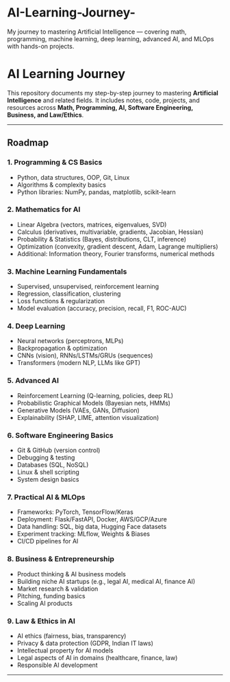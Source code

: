 # AI-Learning-Journey-
My journey to mastering Artificial Intelligence — covering math, programming, machine learning, deep learning, advanced AI, and MLOps with hands-on projects.

#  AI Learning Journey

This repository documents my step-by-step journey to mastering **Artificial Intelligence** and related fields.
It includes notes, code, projects, and resources across **Math, Programming, AI, Software Engineering, Business, and Law/Ethics**.

---

##  Roadmap

### 1. **Programming & CS Basics**

* Python, data structures, OOP, Git, Linux
* Algorithms & complexity basics
* Python libraries: NumPy, pandas, matplotlib, scikit-learn

### 2. **Mathematics for AI**

* Linear Algebra (vectors, matrices, eigenvalues, SVD)
* Calculus (derivatives, multivariable, gradients, Jacobian, Hessian)
* Probability & Statistics (Bayes, distributions, CLT, inference)
* Optimization (convexity, gradient descent, Adam, Lagrange multipliers)
* Additional: Information theory, Fourier transforms, numerical methods

### 3. **Machine Learning Fundamentals**

* Supervised, unsupervised, reinforcement learning
* Regression, classification, clustering
* Loss functions & regularization
* Model evaluation (accuracy, precision, recall, F1, ROC-AUC)

### 4. **Deep Learning**

* Neural networks (perceptrons, MLPs)
* Backpropagation & optimization
* CNNs (vision), RNNs/LSTMs/GRUs (sequences)
* Transformers (modern NLP, LLMs like GPT)

### 5. **Advanced AI**

* Reinforcement Learning (Q-learning, policies, deep RL)
* Probabilistic Graphical Models (Bayesian nets, HMMs)
* Generative Models (VAEs, GANs, Diffusion)
* Explainability (SHAP, LIME, attention visualization)

### 6. **Software Engineering Basics**

* Git & GitHub (version control)
* Debugging & testing
* Databases (SQL, NoSQL)
* Linux & shell scripting
* System design basics

### 7. **Practical AI & MLOps**

* Frameworks: PyTorch, TensorFlow/Keras
* Deployment: Flask/FastAPI, Docker, AWS/GCP/Azure
* Data handling: SQL, big data, Hugging Face datasets
* Experiment tracking: MLflow, Weights & Biases
* CI/CD pipelines for AI

### 8. **Business & Entrepreneurship**

* Product thinking & AI business models
* Building niche AI startups (e.g., legal AI, medical AI, finance AI)
* Market research & validation
* Pitching, funding basics
* Scaling AI products

### 9. **Law & Ethics in AI**

* AI ethics (fairness, bias, transparency)
* Privacy & data protection (GDPR, Indian IT laws)
* Intellectual property for AI models
* Legal aspects of AI in domains (healthcare, finance, law)
* Responsible AI development

---

